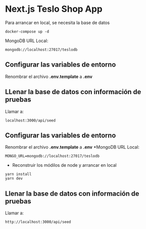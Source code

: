 # Next.js Teslo Shop App

Para arrancar en local, se necesita la base de datos

```
docker-compose up -d
```

MongoDB URL Local:

```
mongodb://localhost:27017/teslodb
```

## Configurar las variables de entorno

Renombrar el archivo **.env.template** a **.env**

## LLenar la base de datos con información de pruebas

Llamar a:

```
localhost:3000/api/seed
```

## Configurar las variables de entorno

Renombrar el archivo **.env.template** a **.env**
\*MongoDB URL Local:

```
MONGO_URL=mongodb://localhost:27017/teslodb
```

- Reconstruir los módilos de node y arrancar en local

```
yarn install
yarn dev
```

## Llenar la base de datos con información de pruebas

Llamar a:

```
http://localhost:3000/api/seed
```

